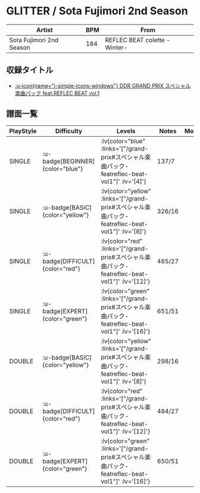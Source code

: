 # GLITTER / Sota Fujimori 2nd Season

|Artist|BPM|From|
|------|---|----|
|Sota Fujimori 2nd Season|184|REFLEC BEAT colette -Winter-|

## 収録タイトル

- [ :u-icon{name="i-simple-icons-windows"} DDR GRAND PRIX スペシャル楽曲パック feat.REFLEC BEAT vol.1](/grand-prix#スペシャル楽曲パック-featreflec-beat-vol1)

## 譜面一覧

|PlayStyle|Difficulty|Levels|Notes|Movie|
|---------|----------|------|-----|-----|
|SINGLE| :u-badge[BEGINNER]{color="blue"} | :lv{color="blue" :links='["/grand-prix#スペシャル楽曲パック-featreflec-beat-vol1"]' :lv='[4]'} |137/7||
|SINGLE| :u-badge[BASIC]{color="yellow"} | :lv{color="yellow" :links='["/grand-prix#スペシャル楽曲パック-featreflec-beat-vol1"]' :lv='[8]'} |326/16||
|SINGLE| :u-badge[DIFFICULT]{color="red"} | :lv{color="red" :links='["/grand-prix#スペシャル楽曲パック-featreflec-beat-vol1"]' :lv='[12]'} |485/27||
|SINGLE| :u-badge[EXPERT]{color="green"} | :lv{color="green" :links='["/grand-prix#スペシャル楽曲パック-featreflec-beat-vol1"]' :lv='[16]'} |651/51||
|DOUBLE| :u-badge[BASIC]{color="yellow"} | :lv{color="yellow" :links='["/grand-prix#スペシャル楽曲パック-featreflec-beat-vol1"]' :lv='[8]'} |298/16||
|DOUBLE| :u-badge[DIFFICULT]{color="red"} | :lv{color="red" :links='["/grand-prix#スペシャル楽曲パック-featreflec-beat-vol1"]' :lv='[12]'} |484/27||
|DOUBLE| :u-badge[EXPERT]{color="green"} | :lv{color="green" :links='["/grand-prix#スペシャル楽曲パック-featreflec-beat-vol1"]' :lv='[16]'} |650/51||
